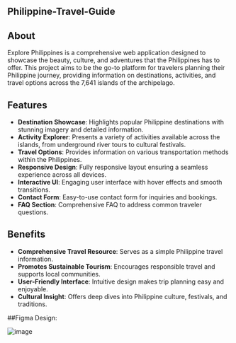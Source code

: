 ## Philippine-Travel-Guide


## About
Explore Philippines is a comprehensive web application designed to showcase the beauty, culture, and adventures that the Philippines has to offer. This project aims to be the go-to platform for travelers planning their Philippine journey, providing information on destinations, activities, and travel options across the 7,641 islands of the archipelago.

## Features
- **Destination Showcase**: Highlights popular Philippine destinations with stunning imagery and detailed information.
- **Activity Explorer**: Presents a variety of activities available across the islands, from underground river tours to cultural festivals.
- **Travel Options**: Provides information on various transportation methods within the Philippines.
- **Responsive Design**: Fully responsive layout ensuring a seamless experience across all devices.
- **Interactive UI**: Engaging user interface with hover effects and smooth transitions.
- **Contact Form**: Easy-to-use contact form for inquiries and bookings.
- **FAQ Section**: Comprehensive FAQ to address common traveler questions.

## Benefits
- **Comprehensive Travel Resource**: Serves as a simple Philippine travel information.
- **Promotes Sustainable Tourism**: Encourages responsible travel and supports local communities.
- **User-Friendly Interface**: Intuitive design makes trip planning easy and enjoyable.
- **Cultural Insight**: Offers deep dives into Philippine culture, festivals, and traditions.


##Figma Design:

![image](https://github.com/user-attachments/assets/69d77fb3-d0c1-494b-88fa-cc8179f28a84)
